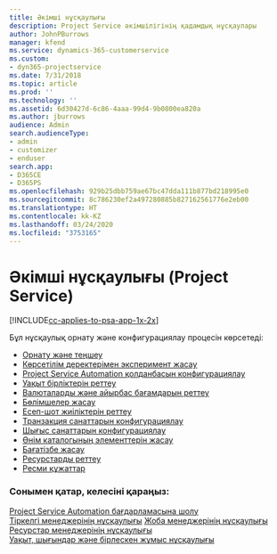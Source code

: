 ```yaml
---
title: Әкімші нұсқаулығы
description: Project Service әкімшілігінің қадамдық нұсқаулары
author: JohnPBurrows
manager: kfend
ms.service: dynamics-365-customerservice
ms.custom:
- dyn365-projectservice
ms.date: 7/31/2018
ms.topic: article
ms.prod: ''
ms.technology: ''
ms.assetid: 6d30427d-6c86-4aaa-99d4-9b0800ea820a
ms.author: jburrows
audience: Admin
search.audienceType:
- admin
- customizer
- enduser
search.app:
- D365CE
- D365PS
ms.openlocfilehash: 929b25dbb759ae67bc47dda111b877bd218995e0
ms.sourcegitcommit: 8c786230ef2a497280885b827162561776e2eb00
ms.translationtype: HT
ms.contentlocale: kk-KZ
ms.lasthandoff: 03/24/2020
ms.locfileid: "3753165"
---
```

# <a name="administrator-guide-project-service"></a>Әкімші нұсқаулығы (Project Service)

[!INCLUDE[cc-applies-to-psa-app-1x-2x](../includes/cc-applies-to-psa-app-1x-2x.md)]

Бұл нұсқаулық орнату және конфигурациялау процесін көрсетеді:  
  
- [Орнату және теңшеу](install-customize.md)
- [Көрсетілім деректерімен эксперимент жасау](use-demo-data.md)
- [Project Service Automation қолданбасын конфигурациялау](configure.md)
- [Уақыт бірліктерін реттеу](set-up-time-units.md)
- [Валюталарды және айырбас бағамдарын реттеу](set-up-currencies-exchange-rates.md)
- [Бөлімшелер жасау](create-organizational-units.md)
- [Есеп-шот жиіліктерін реттеу](set-up-invoice-frequencies.md)
- [Транзакция санаттарын конфигурациялау](configure-transaction-categories.md)
- [Шығыс санаттарын конфигурациялау](configure-expense-categories.md)
- [Өнім каталогының элементтерін жасау](create-product-catalog-items.md)
- [Бағатізбе жасау](create-price-list.md)
- [Ресурстарды реттеу](set-up-resources.md)
- [Ресми құжаттар](white-papers.md)
  
### <a name="see-also"></a>Сонымен қатар, келесіні қараңыз:  
 [Project Service Automation бағдарламасына шолу](../project-service/overview.md)    
 [Тіркелгі менеджерінің нұсқаулығы](../project-service/account-manager-guide.md) [Жоба менеджерінің нұсқаулығы](../project-service/project-manager-guide.md)   
 [Ресурстар менеджерінің нұсқаулығы](../project-service/resource-manager-guide.md)   
 [Уақыт, шығындар және бірлескен жұмыс нұсқаулығы](../project-service/time-expense-collaboration-guide.md)

